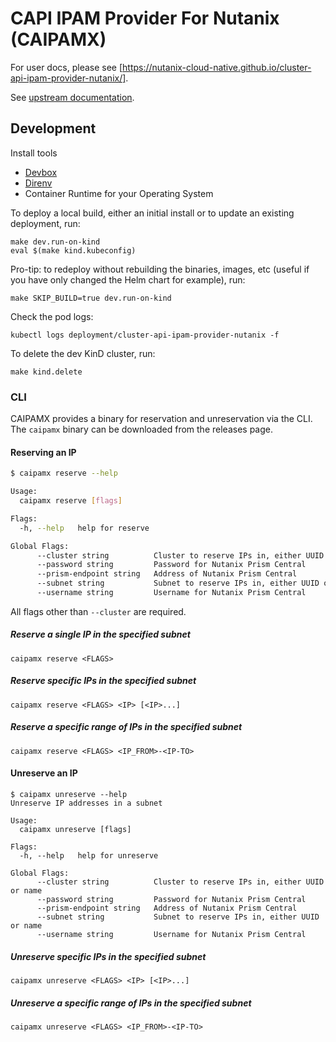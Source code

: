 <!--
 Copyright 2024 Nutanix. All rights reserved.
 SPDX-License-Identifier: Apache-2.0
 -->

# CAPI IPAM Provider For Nutanix (CAIPAMX)

For user docs, please see [https://nutanix-cloud-native.github.io/cluster-api-ipam-provider-nutanix/].

See [upstream documentation](https://github.com/kubernetes-sigs/cluster-api/blob/main/docs/proposals/20220125-ipam-integration.md#ipam-provider).

## Development

Install tools

- [Devbox](https://github.com/jetpack-io/devbox?tab=readme-ov-file#installing-devbox)
- [Direnv](https://direnv.net/docs/installation.html)
- Container Runtime for your Operating System

To deploy a local build, either an initial install or to update an existing deployment, run:

```shell
make dev.run-on-kind
eval $(make kind.kubeconfig)
```

Pro-tip: to redeploy without rebuilding the binaries, images, etc (useful if you have only changed the Helm chart for
example), run:

```shell
make SKIP_BUILD=true dev.run-on-kind
```

Check the pod logs:

```shell
kubectl logs deployment/cluster-api-ipam-provider-nutanix -f
```

To delete the dev KinD cluster, run:

```shell
make kind.delete
```

### CLI

CAIPAMX provides a binary for reservation and unreservation via the CLI. The `caipamx` binary can be downloaded from
the releases page.

#### Reserving an IP

```bash
$ caipamx reserve --help

Usage:
  caipamx reserve [flags]

Flags:
  -h, --help   help for reserve

Global Flags:
      --cluster string          Cluster to reserve IPs in, either UUID or name
      --password string         Password for Nutanix Prism Central
      --prism-endpoint string   Address of Nutanix Prism Central
      --subnet string           Subnet to reserve IPs in, either UUID or name
      --username string         Username for Nutanix Prism Central
```

All flags other than `--cluster` are required.

##### Reserve a single IP in the specified subnet

```shell
caipamx reserve <FLAGS>
```

##### Reserve specific IPs in the specified subnet

```shell
caipamx reserve <FLAGS> <IP> [<IP>...]
```

##### Reserve a specific range of IPs in the specified subnet

```shell
caipamx reserve <FLAGS> <IP_FROM>-<IP-TO>
```

#### Unreserve an IP

```shell
$ caipamx unreserve --help
Unreserve IP addresses in a subnet

Usage:
  caipamx unreserve [flags]

Flags:
  -h, --help   help for unreserve

Global Flags:
      --cluster string          Cluster to reserve IPs in, either UUID or name
      --password string         Password for Nutanix Prism Central
      --prism-endpoint string   Address of Nutanix Prism Central
      --subnet string           Subnet to reserve IPs in, either UUID or name
      --username string         Username for Nutanix Prism Central
```

##### Unreserve specific IPs in the specified subnet

```shell
caipamx unreserve <FLAGS> <IP> [<IP>...]
```

##### Unreserve a specific range of IPs in the specified subnet

```shell
caipamx unreserve <FLAGS> <IP_FROM>-<IP-TO>
```
